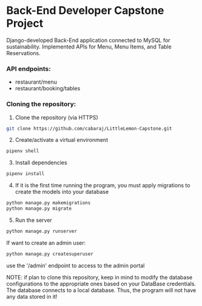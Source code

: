 # Back-End Developer Capstone Project
Django-developed Back-End application connected to MySQL for sustainability. Implemented APIs for Menu, Menu Items, and Table Reservations.

### API endpoints:
- restaurant/menu
- restaurant/booking/tables

### Cloning the repository:
1. Clone the repository (via HTTPS)
```bash
git clone https://github.com/cabaraj/LittleLemon-Capstone.git
```
2. Create/activate a virtual environment
```python
pipenv shell
```
3. Install dependencies
```python
pipenv install
```
4. If it is the first time running the program, you must apply migrations to create the models into your database
```python
python manage.py makemigrations
python manage.py migrate
```
5. Run the server
```python
python manage.py runserver
```

If want to create an admin user:
```python
python manage.py createsuperuser
```
use the '/admin' endpoint to access to the admin portal

NOTE: if plan to clone this repository, keep in mind to modify the database configurations to the appropriate ones based on your DataBase credentials. The database connects to a local database. Thus, the program will not have any data stored in it!
